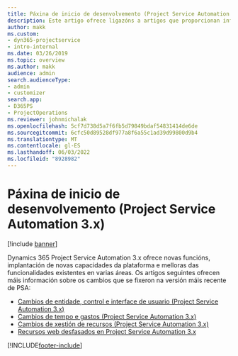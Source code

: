 ```yaml
---
title: Páxina de inicio de desenvolvemento (Project Service Automation 3.x)
description: Este artigo ofrece ligazóns a artigos que proporcionan información sobre o desenvolvemento Dynamics 365 Project Service Automation (PSA) versión 3.x.
author: makk
ms.custom:
- dyn365-projectservice
- intro-internal
ms.date: 03/26/2019
ms.topic: overview
ms.author: makk
audience: admin
search.audienceType:
- admin
- customizer
search.app:
- D365PS
- ProjectOperations
ms.reviewer: johnmichalak
ms.openlocfilehash: 5cf7d738d5a7f6fb5d79849bdaf54831414de6de
ms.sourcegitcommit: 6cfc50d89528df977a8f6a55c1ad39d99800d9b4
ms.translationtype: MT
ms.contentlocale: gl-ES
ms.lasthandoff: 06/03/2022
ms.locfileid: "8928982"
---
```

# <a name="development-home-page-project-service-automation-3x"></a>Páxina de inicio de desenvolvemento (Project Service Automation 3.x)

[!include [banner](../../includes/psa-now-project-operations.md)]

Dynamics 365 Project Service Automation 3.x ofrece novas funcións, implantación de novas capacidades da plataforma e melloras das funcionalidades existentes en varias áreas. Os artigos seguintes ofrecen máis información sobre os cambios que se fixeron na versión máis recente de PSA:

- [Cambios de entidade, control e interface de usuario (Project Service Automation 3.x)](../developer-guides/entity-changes-v3.x.md)
- [Cambios de tempo e gastos (Project Service Automation 3.x)](../developer-guides/time-expense-changes-v3.x.md)
- [Cambios de xestión de recursos (Project Service Automation 3.x)](../developer-guides/resource-management-changes-v3.x.md)
- [Recursos web desfasados en Project Service Automation 3.x](../developer-guides/web-resources-deprecated-v3.x.md)


[!INCLUDE[footer-include](../../includes/footer-banner.md)]
